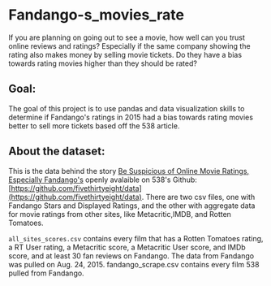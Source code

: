 # Fandango-s_movies_rate


If you are planning on going out to see a movie, how well can you trust online reviews and ratings? Especially if the same company showing the rating also makes money by selling movie tickets. Do they have a bias towards rating movies higher than they should be rated?
## Goal:
The goal of this project is to use pandas and data visualization skills to determine if Fandango's ratings in 2015 had a bias towards rating movies better to sell more tickets based off the 538 article.
## About the dataset:
This is the data behind the story [Be Suspicious of Online Movie Ratings, Especially Fandango's](https://fivethirtyeight.com/features/fandango-movies-ratings/) openly avalaible on 538's Github: [https://github.com/fivethirtyeight/data](https://github.com/fivethirtyeight/data). There are two csv files, one with Fandango Stars and Displayed Ratings, and the other with aggregate data for movie ratings from other sites, like Metacritic,IMDB, and Rotten Tomatoes.


`all_sites_scores.csv` contains every film that has a Rotten Tomatoes rating, a RT User rating, a Metacritic score, a Metacritic User score, and IMDb score, and at least 30 fan reviews on Fandango. The data from Fandango was pulled on Aug. 24, 2015.
fandango_scrape.csv contains every film 538 pulled from Fandango.
